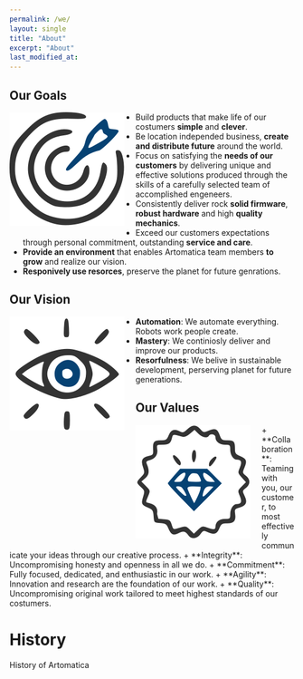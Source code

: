 ```yaml
---
permalink: /we/
layout: single
title: "About"
excerpt: "About"
last_modified_at:
---
```


## Our Goals
<img style="float: left; padding-left: 0px; padding-bottom: 10px; padding-right: 20px;" src="/assets/images/mission/goals.svg" > 

+ Build products that make life of our costumers **simple** and **clever**.
+ Be location independed business, **create and distribute future** around the world.
+ Focus on satisfying the **needs of our customers** by delivering unique and effective solutions produced through the skills of a carefully selected team of accomplished engeneers.
+ Consistently deliver rock **solid firmware**, **robust hardware** and high **quality mechanics**. 
+ Exceed our customers expectations through personal commitment, outstanding **service and care**.
+ **Provide an environment** that enables Artomatica team members **to grow** and realize our vision.
+ **Responively use resorces**, preserve the planet for future genrations.

## Our Vision
<img style="float: left; padding-left: 0px; padding-bottom: 10px; padding-right: 20px;" src="/assets/images/mission/vision.svg" >

+ **Automation**: We automate everything. Robots work people create.
+ **Mastery**: We continiosly deliver and improve our products.
+ **Resorfulness**: We belive in sustainable development, perserving planet for future generations.

## Our Values
<img style="float: left; padding-left: 0px; padding-bottom: 10px; padding-right: 20px;" src="/assets/images/mission/values.svg" >
+ **Collaboration**: Teaming with you, our customer, to most effectively communicate your ideas through our creative process.
+ **Integrity**: Uncompromising honesty and openness in all we do.
+ **Commitment**: Fully focused, dedicated, and enthusiastic in our work.
+ **Agility**: Innovation and research are the foundation of our work.
+ **Quality**: Uncompromising original work tailored to meet highest standards of our costumers.

# History

History of Artomatica
